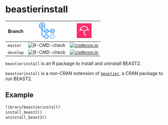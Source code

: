 # beastierinstall

Branch   |[![GitHub Actions logo](man/figures/GitHubActions.png)](https://github.com/richelbilderbeek/beastierinstall/actions)|[![Codecov logo](man/figures/Codecov.png)](https://www.codecov.io)
---------|--------------------------------------------------------------------------------------------------------------------|----------------------------------------------------------------------------------------------------------------------------------------------------------------------------------------------------------------
`master` |![R-CMD-check](https://github.com/richelbilderbeek/beastierinstall/workflows/R-CMD-check/badge.svg?branch=master)   |[![codecov.io](https://codecov.io/github/richelbilderbeek/beastierinstall/coverage.svg?branch=master)](https://codecov.io/github/richelbilderbeek/beastierinstall/branch/master)
`develop`|![R-CMD-check](https://github.com/richelbilderbeek/beastierinstall/workflows/R-CMD-check/badge.svg?branch=develop)  |[![codecov.io](https://codecov.io/github/richelbilderbeek/beastierinstall/coverage.svg?branch=develop)](https://codecov.io/github/richelbilderbeek/beastierinstall/branch/develop)

`beastierinstall` is an R package to install and uninstall BEAST2.

`beastierinstall` is a non-CRAN extension of [`beastier`](https://github.com/richelbilderbeek/beastier),
a CRAN package to run BEAST2.

## Example

```
library(beastierinstall)
install_beast2()
uninstall_beast2()
```
